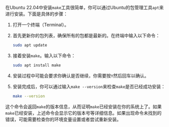 在Ubuntu 22.04中安装`make`工具很简单，你可以通过Ubuntu的包管理工具`apt`来进行安装。下面是具体的步骤：

1. 打开一个终端（Terminal）。
   
2. 首先更新你的包列表，确保所有的包都是最新的。在终端中输入以下命令：

   ```bash
   sudo apt update
   ```

3. 接着安装`make`。输入以下命令：

   ```bash
   sudo apt install make
   ```

4. 安装过程中可能会要求你确认是否继续，你需要按`Y`然后回车以确认。

5. 安装完成后，你可以通过输入`make --version`来检查`make`是否已经成功安装：

   ```bash
   make --version
   ```

这个命令会返回`make`的版本信息，从而证明`make`已经安装在你的系统上了。如果`make`已经安装，上述命令会显示它的版本号等详细信息。如果出现命令未找到的错误，可能需要检查你的环境变量设置或者尝试重新安装。